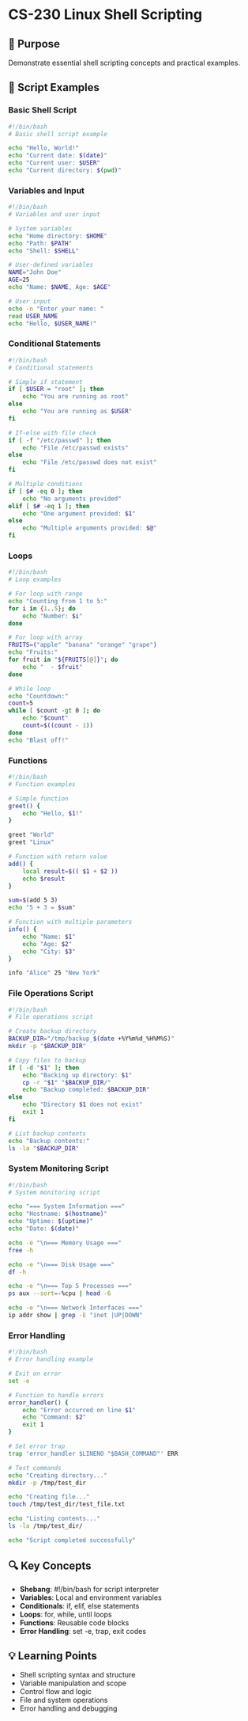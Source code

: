 # CS-230 Linux Shell Scripting

## 🎯 Purpose
Demonstrate essential shell scripting concepts and practical examples.

## 📝 Script Examples

### Basic Shell Script
```bash
#!/bin/bash
# Basic shell script example

echo "Hello, World!"
echo "Current date: $(date)"
echo "Current user: $USER"
echo "Current directory: $(pwd)"
```

### Variables and Input
```bash
#!/bin/bash
# Variables and user input

# System variables
echo "Home directory: $HOME"
echo "Path: $PATH"
echo "Shell: $SHELL"

# User-defined variables
NAME="John Doe"
AGE=25
echo "Name: $NAME, Age: $AGE"

# User input
echo -n "Enter your name: "
read USER_NAME
echo "Hello, $USER_NAME!"
```

### Conditional Statements
```bash
#!/bin/bash
# Conditional statements

# Simple if statement
if [ $USER = "root" ]; then
    echo "You are running as root"
else
    echo "You are running as $USER"
fi

# If-else with file check
if [ -f "/etc/passwd" ]; then
    echo "File /etc/passwd exists"
else
    echo "File /etc/passwd does not exist"
fi

# Multiple conditions
if [ $# -eq 0 ]; then
    echo "No arguments provided"
elif [ $# -eq 1 ]; then
    echo "One argument provided: $1"
else
    echo "Multiple arguments provided: $@"
fi
```

### Loops
```bash
#!/bin/bash
# Loop examples

# For loop with range
echo "Counting from 1 to 5:"
for i in {1..5}; do
    echo "Number: $i"
done

# For loop with array
FRUITS=("apple" "banana" "orange" "grape")
echo "Fruits:"
for fruit in "${FRUITS[@]}"; do
    echo "  - $fruit"
done

# While loop
echo "Countdown:"
count=5
while [ $count -gt 0 ]; do
    echo "$count"
    count=$((count - 1))
done
echo "Blast off!"
```

### Functions
```bash
#!/bin/bash
# Function examples

# Simple function
greet() {
    echo "Hello, $1!"
}

greet "World"
greet "Linux"

# Function with return value
add() {
    local result=$(( $1 + $2 ))
    echo $result
}

sum=$(add 5 3)
echo "5 + 3 = $sum"

# Function with multiple parameters
info() {
    echo "Name: $1"
    echo "Age: $2"
    echo "City: $3"
}

info "Alice" 25 "New York"
```

### File Operations Script
```bash
#!/bin/bash
# File operations script

# Create backup directory
BACKUP_DIR="/tmp/backup_$(date +%Y%m%d_%H%M%S)"
mkdir -p "$BACKUP_DIR"

# Copy files to backup
if [ -d "$1" ]; then
    echo "Backing up directory: $1"
    cp -r "$1" "$BACKUP_DIR/"
    echo "Backup completed: $BACKUP_DIR"
else
    echo "Directory $1 does not exist"
    exit 1
fi

# List backup contents
echo "Backup contents:"
ls -la "$BACKUP_DIR"
```

### System Monitoring Script
```bash
#!/bin/bash
# System monitoring script

echo "=== System Information ==="
echo "Hostname: $(hostname)"
echo "Uptime: $(uptime)"
echo "Date: $(date)"

echo -e "\n=== Memory Usage ==="
free -h

echo -e "\n=== Disk Usage ==="
df -h

echo -e "\n=== Top 5 Processes ==="
ps aux --sort=-%cpu | head -6

echo -e "\n=== Network Interfaces ==="
ip addr show | grep -E "inet |UP|DOWN"
```

### Error Handling
```bash
#!/bin/bash
# Error handling example

# Exit on error
set -e

# Function to handle errors
error_handler() {
    echo "Error occurred on line $1"
    echo "Command: $2"
    exit 1
}

# Set error trap
trap 'error_handler $LINENO "$BASH_COMMAND"' ERR

# Test commands
echo "Creating directory..."
mkdir -p /tmp/test_dir

echo "Creating file..."
touch /tmp/test_dir/test_file.txt

echo "Listing contents..."
ls -la /tmp/test_dir/

echo "Script completed successfully"
```

## 🔍 Key Concepts
- **Shebang**: #!/bin/bash for script interpreter
- **Variables**: Local and environment variables
- **Conditionals**: if, elif, else statements
- **Loops**: for, while, until loops
- **Functions**: Reusable code blocks
- **Error Handling**: set -e, trap, exit codes

## 💡 Learning Points
- Shell scripting syntax and structure
- Variable manipulation and scope
- Control flow and logic
- File and system operations
- Error handling and debugging
